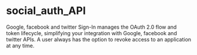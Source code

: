 # social_auth_API
Google, facebook and twitter Sign-In manages the OAuth 2.0 flow and token lifecycle, simplifying your integration with Google, facebook and twitter APIs. A user always has the option to revoke access to an application at any time.
